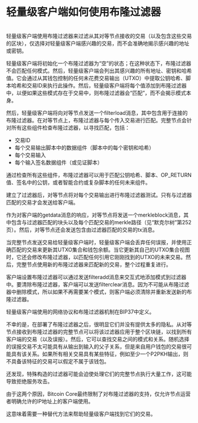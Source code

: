 # 轻量级客户端如何使用布隆过滤器

\
轻量级客户端使用布隆过滤器来过滤从其对等节点接收的交易（以及包含这些交易的区块），仅选择对轻量级客户端感兴趣的交易，而不会准确地揭示感兴趣的地址或密钥。&#x20;

轻量级客户端将初始化一个布隆过滤器为“空”的状态；在这种状态下，布隆过滤器不会匹配任何模式。然后，轻量级客户端会列出其感兴趣的所有地址、密钥和哈希值。它会通过从其钱包控制的任何未花费交易输出（UTXO）中提取公钥哈希、脚本哈希和交易ID来执行此操作。然后，轻量级客户端将每个值添加到布隆过滤器中，以便如果这些模式存在于交易中，则布隆过滤器会“匹配”，而不会揭示模式本身。&#x20;

然后，轻量级客户端将向对等节点发送一个filterload消息，其中包含用于连接的布隆过滤器。在对等节点上，布隆过滤器与每个传入交易进行匹配。完整节点会针对所有这些组件检查布隆过滤器，以寻找匹配，包括：

* 交易ID
* 每个交易输出脚本中的数据组件（脚本中的每个密钥和哈希）
* 每个交易输入
* 每个输入签名数据组件（或见证脚本）&#x20;

通过检查所有这些组件，布隆过滤器可以用于匹配公钥哈希、脚本、OP\_RETURN值、签名中的公钥，或者智能合约或复杂脚本的任何未来组件。&#x20;

建立了过滤器后，对等节点将对每个交易输出进行布隆过滤器测试。只有与过滤器匹配的交易才会发送给客户端。&#x20;

作为对客户端的getdata消息的响应，对等节点将发送一个merkleblock消息，其中包含与过滤器匹配的块头以及每个匹配交易的merkle路径（见“默克尔树”第252页）。然后，对等节点还会发送包含由过滤器匹配的交易的tx消息。&#x20;

当完整节点发送交易给轻量级客户端时，轻量级客户端会丢弃任何误报，并使用正确匹配的交易来更新其UTXO集合和钱包余额。当它更新其自己的UTXO集合视图时，它还会修改布隆过滤器，以匹配任何引用它刚刚找到的UTXO的未来交易。然后，完整节点使用新的布隆过滤器来匹配新的交易，整个过程重复进行。&#x20;

客户端设置布隆过滤器可以通过发送filteradd消息来交互式地添加模式到过滤器中。要清除布隆过滤器，客户端可以发送filterclear消息。因为不可能从布隆过滤器中删除模式，所以如果不再需要某个模式，则客户端必须清除并重新发送新的布隆过滤器。&#x20;

轻量级客户端使用的网络协议和布隆过滤器机制在BIP37中定义。&#x20;

不幸的是，在部署了布隆过滤器之后，很明显它们并没有提供太多的隐私。从对等节点接收到布隆过滤器的完整节点可以将该过滤器应用于整个区块链，以找到所有客户端的交易（以及误报）。然后，它可以查找交易之间的模式和关系。随机选择的误报交易不太可能具有从输出到输入的父子关系，但是来自用户钱包的交易很可能具有该关系。如果所有相关交易具有某些特征，例如至少一个P2PKH输出，则不具备该特征的交易可以假定不属于该钱包。&#x20;

还发现，特殊构造的过滤器可能会迫使处理它们的完整节点执行大量工作，这可能导致拒绝服务攻击。

由于这两个原因，Bitcoin Core最终限制了对布隆过滤器的支持，仅允许节点运营者明确允许的IP地址上的客户端使用。

这意味着需要一种替代方法来帮助轻量级客户端找到它们的交易。
